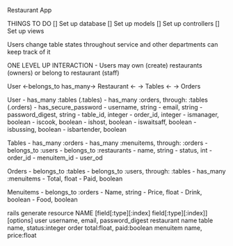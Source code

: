 Restaurant App

THINGS TO DO
[] Set up database
[] Set up models
[] Set up controllers
[] Set up views

Users change table states throughout service and other departments can keep track of it

ONE LEVEL UP INTERACTION - Users may own (create) restaurants (owners) or belong to restaurant (staff)

User <-belongs_to has_many-> Restaurant <- -> Tables <- -> Orders

User
    <!-- - has_and_belongs_to_many :restaurants  (.restaurants) -->
    - has_many :tables (.tables)
    - has_many :orders, through: :tables  (.orders)
    - has_secure_password
    - username, string
    - email, string
    - password_digest, string
    - table_id, integer
    - order_id, integer
    - ismanager, boolean
    - iscook, boolean
    - ishost, boolean
    - iswaitsaff, boolean
    - isbussing, boolean
    - isbartender, boolean

<!-- Restaurant
    - has_many :tables (.tables)
    - has_many :orders, through tables (.orders)
    - has_many :menuitems (.menuitems)
    - has_and_belongs_to_many :users (.users)
    - name, string
    - user_id -->

Tables
    - has_many :orders
    - has_many :menuitems, through: :orders
    - belongs_to :users
    - belongs_to :restaurants
    - name, string
    - status, int
    - order_id
    - menuitem_id
    - user_od

Orders
    - belongs_to :tables
    - belongs_to :users, through: :tables
    - has_many :menuitems
    - Total, float
    - Paid, boolean

Menuitems
    - belongs_to :orders
    - Name, string
    - Price, float
    - Drink, boolean
    - Food, boolean


rails generate resource NAME [field[:type][:index] field[:type][:index]] [options]
user username, email, password_digest
restaurant name
table name, status:integer
order total:float, paid:boolean
menuitem name, price:float

